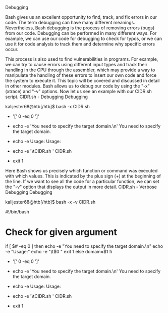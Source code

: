 Debugging

Bash gives us an excellent opportunity to find, track, and fix errors in our code. The term debugging can have many different meanings. Nevertheless, Bash debugging is the process of removing errors (bugs) from our code. Debugging can be performed in many different ways. For example, we can use our code for debugging to check for typos, or we can use it for code analysis to track them and determine why specific errors occur.

This process is also used to find vulnerabilities in programs. For example, we can try to cause errors using different input types and track their handling in the CPU through the assembler, which may provide a way to manipulate the handling of these errors to insert our own code and force the system to execute it. This topic will be covered and discussed in detail in other modules. Bash allows us to debug our code by using the "-x" (xtrace) and "-v" options. Now let us see an example with our CIDR.sh script.
CIDR.sh - Debugging
Debugging

kalijester68@htb[/htb]$ bash -x CIDR.sh

+ '[' 0 -eq 0 ']'
+ echo -e 'You need to specify the target domain.\n'
You need to specify the target domain.

+ echo -e Usage:
Usage:
+ echo -e '\tCIDR.sh <domain>'
	CIDR.sh <domain>
+ exit 1

Here Bash shows us precisely which function or command was executed with which values. This is indicated by the plus sign (+) at the beginning of the line. If we want to see all the code for a particular function, we can set the "-v" option that displays the output in more detail.
CIDR.sh - Verbose Debugging
Debugging

kalijester68@htb[/htb]$ bash -x -v CIDR.sh

#!/bin/bash

# Check for given argument
if [ $# -eq 0 ]
then
	echo -e "You need to specify the target domain.\n"
	echo -e "Usage:"
	echo -e "\t$0 <domain>"
	exit 1
else
	domain=$1
fi
+ '[' 0 -eq 0 ']'
+ echo -e 'You need to specify the target domain.\n'
You need to specify the target domain.

+ echo -e Usage:
Usage:
+ echo -e '\tCIDR.sh <domain>'
	CIDR.sh <domain>
+ exit 1

